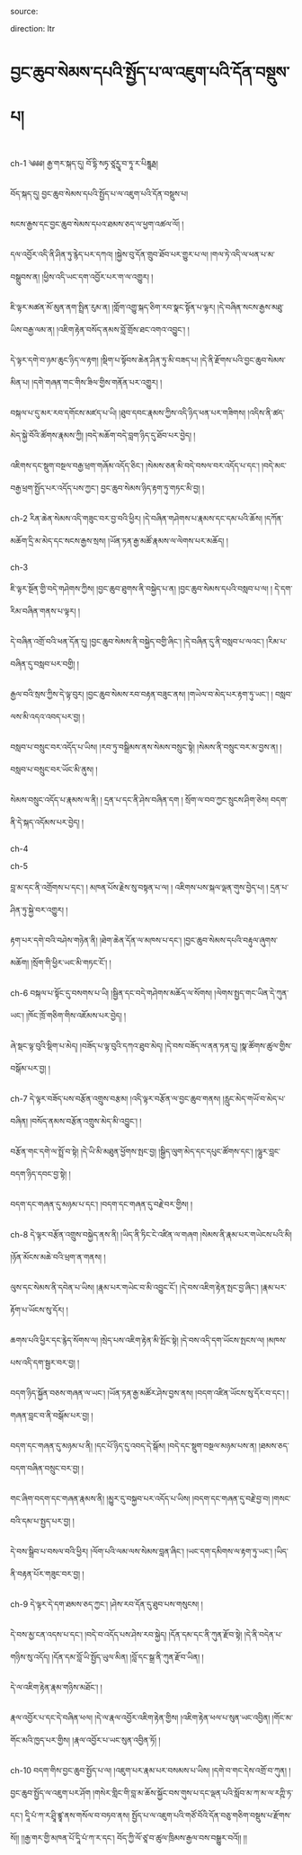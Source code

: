 source: 

direction: ltr

# བྱང་ཆུབ་སེམས་དཔའི་སྤྱོད་པ་ལ་འཇུག་པའི་དོན་བསྡུས་པ།

ch-1 ༄༅༅། རྒྱ་གར་སྐད་དུ། བོ་དྷི་སཏྭ་ཙཱརྱཱ་བ་ཏཱ་ར་པིཎྜཱརྠ། 

བོད་སྐད་དུ། བྱང་ཆུབ་སེམས་དཔའི་སྤྱོད་པ་ལ་འཇུག་པའི་དོན་བསྡུས་པ། 

སངས་རྒྱས་དང་བྱང་ཆུབ་སེམས་དཔའ་ཐམས་ཅད་ལ་ཕྱག་འཚལ་ལོ། །







དལ་འབྱོར་འདི་ནི་ཤིན་ཏུ་རྙེད་པར་དཀའ། །སྐྱེས་བུ་དོན་གྲུབ་ཐོབ་པར་གྱུར་པ་ལ། །གལ་ཏེ་འདི་ལ་ཕན་པ་མ་བསྒྲུབས་ན། །ཕྱིས་འདི་ཡང་དག་འབྱོར་པར་ག་ལ་འགྱུར། །

ཇི་ལྟར་མཚན་མོ་མུན་ནག་སྤྲིན་རུམ་ན། །གློག་འགྱུ་སྐད་ཅིག་རབ་སྣང་སྟོན་པ་ལྟར། །དེ་བཞིན་སངས་རྒྱས་མཐུ་ཡིས་བརྒྱ་ལམ་ན། །འཇིག་རྟེན་བསོད་ནམས་བློ་གྲོས་ཐང་འགའ་འབྱུང་། །

དེ་ལྟར་དགེ་བ་ཉམ་ཆུང་ཉིད་ལ་རྟག། །སྡིག་པ་སྟོབས་ཆེན་ཤིན་ཏུ་མི་བཟད་པ། །དེ་ནི་རྫོགས་པའི་བྱང་ཆུབ་སེམས་མིན་པ། །དགེ་གཞན་གང་གིས་ཟིལ་གྱིས་གནོན་པར་འགྱུར། །

བསྐལ་པ་དུ་མར་རབ་དགོངས་མཛད་པ་ཡི། །ཐུབ་དབང་རྣམས་ཀྱིས་འདི་ཉིད་ཕན་པར་གཟིགས། །འདིས་ནི་ཚད་མེད་སྐྱེ་བོའི་ཚོགས་རྣམས་ཀྱི། །བདེ་མཆོག་བདེ་བླག་ཉིད་དུ་ཐོབ་པར་བྱེད། །

འཇིགས་དང་སྡུག་བསྔལ་བརྒྱ་ཕྲག་གཞོམ་འདོད་ཅིང་། །སེམས་ཅན་མི་བདེ་བསལ་བར་འདོད་པ་དང་། །བདེ་མང་བརྒྱ་ཕྲག་སྤྱོད་པར་འདོད་པས་ཀྱང་། བྱང་ཆུབ་སེམས་ཉིད་རྟག་ཏུ་གཏང་མི་བྱ། །



























































ch-2 རིན་ཆེན་སེམས་འདི་གཟུང་བར་བྱ་བའི་ཕྱིར། །དེ་བཞིན་གཤེགས་པ་རྣམས་དང་དམ་པའི་ཆོས། །དཀོན་མཆོག་དྲི་མ་མེད་དང་སངས་རྒྱས་སྲས། །ཡོན་ཏན་རྒྱ་མཚོ་རྣམས་ལ་ལེགས་པར་མཆོད། །



































































































































ch-3 









































ཇི་ལྟར་སྔོན་གྱི་བདེ་གཤེགས་ཀྱིས། །བྱང་ཆུབ་ཐུགས་ནི་བསྐྱེད་པ་ན། །བྱང་ཆུབ་སེམས་དཔའི་བསླབ་པ་ལ། །
དེ་དག་རིམ་བཞིན་གནས་པ་ལྟར། །

དེ་བཞིན་འགྲོ་བའི་ཕན་དོན་དུ། །བྱང་ཆུབ་སེམས་ནི་བསྐྱེད་བགྱི་ཞིང་། །དེ་བཞིན་དུ་ནི་བསླབ་པ་ལའང་། །རིམ་པ་བཞིན་དུ་བསླབ་པར་བགྱི། །

རྒྱལ་བའི་སྲས་ཀྱིས་དེ་ལྟ་བུར། །བྱང་ཆུབ་སེམས་རབ་བརྟན་བཟུང་ནས། །གཡེལ་བ་མེད་པར་རྟག་ཏུ་ཡང་། །
བསླབ་ལས་མི་འདའ་འབད་པར་བྱ། །

བསླབ་པ་བསྲུང་བར་འདོད་པ་ཡིས། །རབ་ཏུ་བསྒྲིམས་ནས་སེམས་བསྲུང་སྟེ། །སེམས་ནི་བསྲུང་བར་མ་བྱས་ན། །
བསླབ་པ་བསྲུང་བར་ཡོང་མི་ནུས། །

སེམས་བསྲུང་འདོད་པ་རྣམས་ལ་ནི། །
དྲན་པ་དང་ནི་ཤེས་བཞིན་དག །
སྲོག་ལ་བབ་ཀྱང་སྲུངས་ཤིག་ཅེས། བདག་ནི་དེ་སྐད་འདོམས་པར་བྱེད། །












ch-4 

































































































ch-5 

























































བླ་མ་དང་ནི་འགྲོགས་པ་དང་། །
མཁན་པོས་རྗེས་སུ་བསྟན་པ་ལ། །
འཇིགས་པས་སྐལ་ལྡན་གུས་བྱེད་པ། །
དྲན་པ་ཤིན་ཏུ་སྐྱེ་བར་འགྱུར། །












































































































































རྟག་པར་དགེ་བའི་བཤེས་གཉེན་ནི། །ཐེག་ཆེན་དོན་ལ་མཁས་པ་དང་། །བྱང་ཆུབ་སེམས་དཔའི་བརྟུལ་ཞུགས་མཆོག། །སྲོག་གི་ཕྱིར་ཡང་མི་གཏང་ངོ་། །

















ch-6 བསྐལ་པ་སྟོང་དུ་བསགས་པ་ཡི། །སྦྱིན་དང་བདེ་གཤེགས་མཆོད་ལ་སོགས། །ལེགས་སྤྱད་གང་ཡིན་དེ་ཀུན་ཡང་། །ཁོང་ཁྲོ་གཅིག་གིས་འཇོམས་པར་བྱེད། །

ཞེ་སྡང་ལྟ་བུའི་སྡིག་པ་མེད། །བཟོད་པ་ལྟ་བུའི་དཀའ་ཐུབ་མེད། །དེ་བས་བཟོད་ལ་ནན་ཏན་དུ། །སྣ་ཚོགས་ཚུལ་གྱིས་བསྒོམ་པར་བྱ། །











































































































































































































































































ch-7 དེ་ལྟར་བཟོད་པས་བརྩོན་འགྲུས་བརྩམ། །འདི་ལྟར་བརྩོན་ལ་བྱང་ཆུབ་གནས། །རླུང་མེད་གཡོ་བ་མེད་པ་བཞིན། །བསོད་ནམས་བརྩོན་འགྲུས་མེད་མི་འབྱུང་། །

བརྩོན་གང་དགེ་ལ་སྤྲོ་བ་སྟེ། །དེ་ཡི་མི་མཐུན་ཕྱོགས་སྤང་བྱ། །སྒྱིད་ལུག་མེད་དང་དཔུང་ཚོགས་དང་། །ལྷུར་བླང་བདག་ཉིད་དབང་བྱ་སྟེ། །



























བདག་དང་གཞན་དུ་མཉམ་པ་དང་། །བདག་དང་གཞན་དུ་བརྗེ་བར་གྱིས། །



























































































































ch-8 དེ་ལྟར་བརྩོན་འགྲུས་བསྐྱེད་ནས་ནི། །ཡིད་ནི་ཏིང་ངེ་འཛིན་ལ་གཞག །སེམས་ནི་རྣམ་པར་གཡེངས་པའི་མི། །ཉོན་མོངས་མཆེ་བའི་ཕྲག་ན་གནས། །

ལུས་དང་སེམས་ནི་དབེན་པ་ཡིས། །རྣམ་པར་གཡེང་བ་མི་འབྱུང་ངོ་། །དེ་བས་འཇིག་རྟེན་སྤང་བྱ་ཞིང་། །རྣམ་པར་རྟོག་པ་ཡོངས་སུ་དོར། །

ཆགས་པའི་ཕྱིར་དང་རྙེད་སོགས་ལ། །སྲེད་པས་འཇིག་རྟེན་མི་སྤོང་སྟེ། །དེ་བས་འདི་དག་ཡོངས་སྤངས་ལ། །མཁས་པས་འདི་དག་སྦྱར་བར་བྱ། །



















བདག་ཉིད་སྐྱོན་བཅས་གཞན་ལ་ཡང་། །ཡོན་ཏན་རྒྱ་མཚོར་ཤེས་བྱས་ནས། །བདག་འཛིན་ཡོངས་སུ་དོར་བ་དང་། །གཞན་བླང་བ་ནི་བསྒོམ་པར་བྱ། །

























































































































































བདག་དང་གཞན་དུ་མཉམ་པ་ནི། །དང་པོ་ཉིད་དུ་འབད་དེ་སྒོམ། །བདེ་དང་སྡུག་བསྔལ་མཉམ་པས་ན། །ཐམས་ཅད་བདག་བཞིན་བསྲུང་བར་བྱ། །



























































གང་ཞིག་བདག་དང་གཞན་རྣམས་ནི། །མྱུར་དུ་བསྐྱབ་པར་འདོད་པ་ཡིས། །བདག་དང་གཞན་དུ་བརྗེ་བྱ་བ། །གསང་བའི་དམ་པ་སྤྱད་པར་བྱ། །





































































































































དེ་བས་སྒྲིབ་པ་བསལ་བའི་ཕྱིར། །ལོག་པའི་ལམ་ལས་སེམས་བླན་ཞིང་། །ཡང་དག་དམིགས་ལ་རྟག་ཏུ་ཡང་། །ཡིད་ནི་བརྟན་པོར་གཟུང་བར་བྱ། །



ch-9 དེ་ལྟར་དེ་དག་ཐམས་ཅད་ཀྱང་། །ཤེས་རབ་དོན་དུ་ཐུབ་པས་གསུངས། །

དེ་བས་མྱ་ངན་འདས་པ་དང་། །བདེ་བ་འདོད་པས་ཤེས་རབ་སྐྱེད། །དོན་དམ་དང་ནི་ཀུན་རྫོབ་སྟེ། །དེ་ནི་བདེན་པ་གཉིས་སུ་འདོད། །དོན་དམ་བློ་ཡི་སྤྱོད་ཡུལ་མིན། །བློ་དང་སྒྲ་ནི་ཀུན་རྫོབ་ཡིན། །

དེ་ལ་འཇིག་རྟེན་རྣམ་གཉིས་མཐོང་། །

རྣལ་འབྱོར་པ་དང་དེ་བཞིན་ཕལ། །དེ་ལ་རྣལ་འབྱོར་འཇིག་རྟེན་གྱིས། །འཇིག་རྟེན་ཕལ་པ་སུན་ཡང་འབྱིན། །གོང་མ་གོང་མའི་ཁྱད་པར་གྱིས། །རྣལ་འབྱོར་པ་ཡང་སུན་འབྱིན་ཏོ། །









































































































































































































































































































































ch-10 བདག་གིས་བྱང་ཆུབ་སྤྱོད་པ་ལ། །འཇུག་པར་རྣམ་པར་བསམས་པ་ཡིས། །དགེ་བ་གང་དེས་འགྲོ་བ་ཀུན། །བྱང་ཆུབ་སྤྱོད་ལ་འཇུག་པར་ཤོག །གསེར་གླིང་གི་བླ་མ་ཆོས་སྐྱོང་བས་གུས་པ་དང་ལྡན་པའི་སློབ་མ་ཀ་མ་ལ་རཀྵི་ཏ་དང་། དཱི་པཾ་ཀ་ར་ཤྲཱི་ཛྙཱ་ནས་གསོལ་བ་བཏབ་ནས། སྤྱོད་པ་ལ་འཇུག་པའི་གཙོ་བོའི་དོན་བཅུ་གཅིག་བསྡུས་པ་རྫོགས་སོ།། །།རྒྱ་གར་གྱི་མཁན་པོ་དཱི་པཾ་ཀ་ར་དང་། བོད་ཀྱི་ལོ་ཙཱ་བ་ཚུལ་ཁྲིམས་རྒྱལ་བས་བསྒྱུར་བའོ།། །།




















































































































